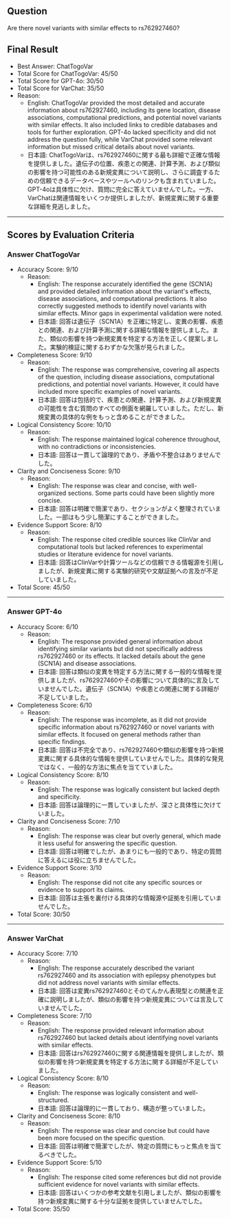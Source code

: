 ## Question

Are there novel variants with similar effects to rs762927460?

## Final Result

- Best Answer: ChatTogoVar
- Total Score for ChatTogoVar: 45/50
- Total Score for GPT-4o: 30/50
- Total Score for VarChat: 35/50
- Reason:
  - English: ChatTogoVar provided the most detailed and accurate information about rs762927460, including its gene location, disease associations, computational predictions, and potential novel variants with similar effects. It also included links to credible databases and tools for further exploration. GPT-4o lacked specificity and did not address the question fully, while VarChat provided some relevant information but missed critical details about novel variants.
  - 日本語: ChatTogoVarは、rs762927460に関する最も詳細で正確な情報を提供しました。遺伝子の位置、疾患との関連、計算予測、および類似の影響を持つ可能性のある新規変異について説明し、さらに調査するための信頼できるデータベースやツールへのリンクも含まれていました。GPT-4oは具体性に欠け、質問に完全に答えていませんでした。一方、VarChatは関連情報をいくつか提供しましたが、新規変異に関する重要な詳細を見逃しました。

---

## Scores by Evaluation Criteria

### Answer ChatTogoVar
- Accuracy Score: 9/10
  - Reason: 
    - English: The response accurately identified the gene (SCN1A) and provided detailed information about the variant's effects, disease associations, and computational predictions. It also correctly suggested methods to identify novel variants with similar effects. Minor gaps in experimental validation were noted.
    - 日本語: 回答は遺伝子（SCN1A）を正確に特定し、変異の影響、疾患との関連、および計算予測に関する詳細な情報を提供しました。また、類似の影響を持つ新規変異を特定する方法を正しく提案しました。実験的検証に関するわずかな欠落が見られました。
- Completeness Score: 9/10
  - Reason: 
    - English: The response was comprehensive, covering all aspects of the question, including disease associations, computational predictions, and potential novel variants. However, it could have included more specific examples of novel variants.
    - 日本語: 回答は包括的で、疾患との関連、計算予測、および新規変異の可能性を含む質問のすべての側面を網羅していました。ただし、新規変異の具体的な例をもっと含めることができました。
- Logical Consistency Score: 10/10
  - Reason: 
    - English: The response maintained logical coherence throughout, with no contradictions or inconsistencies.
    - 日本語: 回答は一貫して論理的であり、矛盾や不整合はありませんでした。
- Clarity and Conciseness Score: 9/10
  - Reason: 
    - English: The response was clear and concise, with well-organized sections. Some parts could have been slightly more concise.
    - 日本語: 回答は明確で簡潔であり、セクションがよく整理されていました。一部はもう少し簡潔にすることができました。
- Evidence Support Score: 8/10
  - Reason: 
    - English: The response cited credible sources like ClinVar and computational tools but lacked references to experimental studies or literature evidence for novel variants.
    - 日本語: 回答はClinVarや計算ツールなどの信頼できる情報源を引用しましたが、新規変異に関する実験的研究や文献証拠への言及が不足していました。
- Total Score: 45/50

---

### Answer GPT-4o
- Accuracy Score: 6/10
  - Reason: 
    - English: The response provided general information about identifying similar variants but did not specifically address rs762927460 or its effects. It lacked details about the gene (SCN1A) and disease associations.
    - 日本語: 回答は類似の変異を特定する方法に関する一般的な情報を提供しましたが、rs762927460やその影響について具体的に言及していませんでした。遺伝子（SCN1A）や疾患との関連に関する詳細が不足していました。
- Completeness Score: 6/10
  - Reason: 
    - English: The response was incomplete, as it did not provide specific information about rs762927460 or novel variants with similar effects. It focused on general methods rather than specific findings.
    - 日本語: 回答は不完全であり、rs762927460や類似の影響を持つ新規変異に関する具体的な情報を提供していませんでした。具体的な発見ではなく、一般的な方法に焦点を当てていました。
- Logical Consistency Score: 8/10
  - Reason: 
    - English: The response was logically consistent but lacked depth and specificity.
    - 日本語: 回答は論理的に一貫していましたが、深さと具体性に欠けていました。
- Clarity and Conciseness Score: 7/10
  - Reason: 
    - English: The response was clear but overly general, which made it less useful for answering the specific question.
    - 日本語: 回答は明確でしたが、あまりにも一般的であり、特定の質問に答えるには役に立ちませんでした。
- Evidence Support Score: 3/10
  - Reason: 
    - English: The response did not cite any specific sources or evidence to support its claims.
    - 日本語: 回答は主張を裏付ける具体的な情報源や証拠を引用していませんでした。
- Total Score: 30/50

---

### Answer VarChat
- Accuracy Score: 7/10
  - Reason: 
    - English: The response accurately described the variant rs762927460 and its association with epilepsy phenotypes but did not address novel variants with similar effects.
    - 日本語: 回答は変異rs762927460とそのてんかん表現型との関連を正確に説明しましたが、類似の影響を持つ新規変異については言及していませんでした。
- Completeness Score: 7/10
  - Reason: 
    - English: The response provided relevant information about rs762927460 but lacked details about identifying novel variants with similar effects.
    - 日本語: 回答はrs762927460に関する関連情報を提供しましたが、類似の影響を持つ新規変異を特定する方法に関する詳細が不足していました。
- Logical Consistency Score: 8/10
  - Reason: 
    - English: The response was logically consistent and well-structured.
    - 日本語: 回答は論理的に一貫しており、構造が整っていました。
- Clarity and Conciseness Score: 8/10
  - Reason: 
    - English: The response was clear and concise but could have been more focused on the specific question.
    - 日本語: 回答は明確で簡潔でしたが、特定の質問にもっと焦点を当てるべきでした。
- Evidence Support Score: 5/10
  - Reason: 
    - English: The response cited some references but did not provide sufficient evidence for novel variants with similar effects.
    - 日本語: 回答はいくつかの参考文献を引用しましたが、類似の影響を持つ新規変異に関する十分な証拠を提供していませんでした。
- Total Score: 35/50